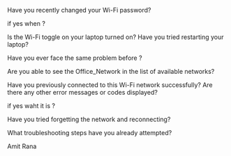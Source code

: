 Have you recently changed your Wi-Fi password?

if yes when ?

Is the Wi-Fi toggle on your laptop turned on?
Have you tried restarting your laptop?

Have you ever face the same problem before ?

Are you able to see the Office_Network in the list of available networks?

Have you previously connected to this Wi-Fi network successfully?
Are there any other error messages or codes displayed?

if yes waht it is ? 

Have you tried forgetting the network and reconnecting?

What troubleshooting steps have you already attempted?



Amit Rana

